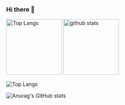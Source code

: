 ### Hi there 👋

<p align="left"> 
  <img alt="Top Langs" height="150px" src="![Top Langs](https://github-readme-stats.vercel.app/api/top-langs/?username=jaydolphXX&layout=compact&theme=radical)" />
  <img alt="github stats" height="150px" src="https://github-readme-stats.vercel.app/api?username={名前}&theme=onedark&show_icons=ture" />
</p>

![Top Langs](https://github-readme-stats.vercel.app/api/top-langs/?username=jaydolphXX&layout=compact&theme=radical)

![Anurag's GitHub stats](https://github-readme-stats.vercel.app/api?username=jaydolphXX&theme=radical&show_icons=true)
